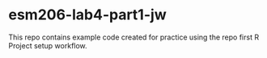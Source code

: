 # esm206-lab4-part1-jw
This repo contains example code created for practice using the repo first R Project setup workflow. 
